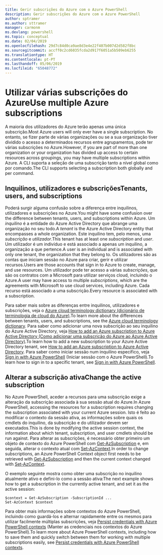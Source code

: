 ```yaml
---
title: Gerir subscrições do Azure com o Azure PowerShell
description: Gerir subscrições do Azure com o Azure PowerShell
author: sptramer
ms.author: sttramer
manager: carmonm
ms.devlang: powershell
ms.topic: conceptual
ms.date: 02/04/2019
ms.openlocfilehash: 29d7c84d0ca9ae8d3e4e22f407b007d2d582f8bc
ms.sourcegitcommit: accff0c2cd6035fcda2d917f6051a5b509eb6255
ms.translationtype: HT
ms.contentlocale: pt-PT
ms.lasthandoff: 05/06/2019
ms.locfileid: "65048772"
---
```

# <a name="use-multiple-azure-subscriptions"></a><span data-ttu-id="2b415-103">Utilizar várias subscrições do Azure</span><span class="sxs-lookup"><span data-stu-id="2b415-103">Use multiple Azure subscriptions</span></span>

<span data-ttu-id="2b415-104">A maioria dos utilizadores do Azure terão apenas uma única subscrição.</span><span class="sxs-lookup"><span data-stu-id="2b415-104">Most Azure users will only ever have a single subscription.</span></span> <span data-ttu-id="2b415-105">No entanto, se fizer parte de várias organizações ou se a sua organização tiver dividido o acesso a determinados recursos entre agrupamentos, pode ter várias subscrições no Azure.</span><span class="sxs-lookup"><span data-stu-id="2b415-105">However, if you are part of more than one organization or your organization has divided up access to certain resources across groupings, you may have multiple subscriptions within Azure.</span></span> <span data-ttu-id="2b415-106">A CLI suporta a seleção de uma subscrição tanto a nível global como por comando.</span><span class="sxs-lookup"><span data-stu-id="2b415-106">The CLI supports selecting a subscription both globally and per command.</span></span>

## <a name="tenants-users-and-subscriptions"></a><span data-ttu-id="2b415-107">Inquilinos, utilizadores e subscrições</span><span class="sxs-lookup"><span data-stu-id="2b415-107">Tenants, users, and subscriptions</span></span>

<span data-ttu-id="2b415-108">Poderá surgir alguma confusão sobre a diferença entre inquilinos, utilizadores e subscrições no Azure.</span><span class="sxs-lookup"><span data-stu-id="2b415-108">You might have some confusion over the difference between tenants, users, and subscriptions within Azure.</span></span> <span data-ttu-id="2b415-109">Um _inquilino_ é a entidade do Azure Active Directory que abrange uma organização no seu todo.</span><span class="sxs-lookup"><span data-stu-id="2b415-109">A _tenant_ is the Azure Active Directory entity that encompasses a whole organization.</span></span> <span data-ttu-id="2b415-110">Este inquilino tem, pelo menos, uma _subscrição_ e _utilizador_.</span><span class="sxs-lookup"><span data-stu-id="2b415-110">This tenant has at least one _subscription_ and _user_.</span></span> <span data-ttu-id="2b415-111">Um utilizador é um indivíduo e está associado a apenas um inquilino, a organização a que pertence.</span><span class="sxs-lookup"><span data-stu-id="2b415-111">A user is an individual and is associated with only one tenant, the organization that they belong to.</span></span> <span data-ttu-id="2b415-112">Os utilizadores são as contas que iniciam sessão no Azure para criar, gerir e utilizar recursos.</span><span class="sxs-lookup"><span data-stu-id="2b415-112">Users are those accounts that sign in to Azure to create, manage, and use resources.</span></span>
<span data-ttu-id="2b415-113">Um utilizador pode ter acesso a várias _subscrições_, que são os contratos com a Microsoft para utilizar serviços cloud, incluindo o Azure.</span><span class="sxs-lookup"><span data-stu-id="2b415-113">A user may have access to multiple _subscriptions_, which are the agreements with Microsoft to use cloud services, including Azure.</span></span> <span data-ttu-id="2b415-114">Cada recurso está associado a uma subscrição.</span><span class="sxs-lookup"><span data-stu-id="2b415-114">Every resource is associated with a subscription.</span></span>

<span data-ttu-id="2b415-115">Para saber mais sobre as diferenças entre inquilinos, utilizadores e subscrições, veja o [Azure cloud terminology dictionary (dicionário de terminologia de cloud do Azure)](/azure/azure-glossary-cloud-terminology).</span><span class="sxs-lookup"><span data-stu-id="2b415-115">To learn more about the differences between tenants, users, and subscriptions, see the [Azure cloud terminology dictionary](/azure/azure-glossary-cloud-terminology).</span></span>  <span data-ttu-id="2b415-116">Para saber como adicionar uma nova subscrição ao seu inquilino do Azure Active Directory, veja [How to add an Azure subscription to Azure Active Directory (Como adicionar uma subscrição do Azure ao Azure Active Directory)](/azure/active-directory/active-directory-how-subscriptions-associated-directory).</span><span class="sxs-lookup"><span data-stu-id="2b415-116">To learn how to add a new subscription to your Azure Active Directory tenant, see [How to add an Azure subscription to Azure Active Directory](/azure/active-directory/active-directory-how-subscriptions-associated-directory).</span></span>
<span data-ttu-id="2b415-117">Para saber como iniciar sessão num inquilino específico, veja [Sign in with Azure PowerShell](/powershell/azure/authenticate-azureps) (Iniciar sessão com o Azure PowerShell).</span><span class="sxs-lookup"><span data-stu-id="2b415-117">To learn how to sign in to a specific tenant, see [Sign in with Azure PowerShell](/powershell/azure/authenticate-azureps).</span></span>

## <a name="change-the-active-subscription"></a><span data-ttu-id="2b415-118">Alterar a subscrição ativa</span><span class="sxs-lookup"><span data-stu-id="2b415-118">Change the active subscription</span></span>

<span data-ttu-id="2b415-119">No Azure PowerShell, aceder a recursos para uma subscrição exige a alteração da subscrição associada à sua sessão atual do Azure.</span><span class="sxs-lookup"><span data-stu-id="2b415-119">In Azure PowerShell, accessing the resources for a subscription requires changing the subscription associated with your current Azure session.</span></span>
<span data-ttu-id="2b415-120">Isto é feito ao modificar o contexto da sessão ativa, as informações sobre quais os cmdlets do inquilino, da subscrição e do utilizador devem ser executados.</span><span class="sxs-lookup"><span data-stu-id="2b415-120">This is done by modifying the active session context, the information about which tenant, subscription, and user cmdlets should be run against.</span></span>
<span data-ttu-id="2b415-121">Para alterar as subscrições, é necessário obter primeiro um objeto de contexto do Azure PowerShell com [Get-AzSubscription](/powershell/module/az.accounts/get-azsubscription) e, em seguida, alterar o contexto atual com [Set-AzContext](/powershell/module/az.accounts/set-azcontext).</span><span class="sxs-lookup"><span data-stu-id="2b415-121">In order to change subscriptions, an Azure PowerShell Context object first needs to be retrieved with [Get-AzSubscription](/powershell/module/az.accounts/get-azsubscription) and then the current context changed with [Set-AzContext](/powershell/module/az.accounts/set-azcontext).</span></span>

<span data-ttu-id="2b415-122">O exemplo seguinte mostra como obter uma subscrição no inquilino atualmente ativo e defini-lo como a sessão ativa:</span><span class="sxs-lookup"><span data-stu-id="2b415-122">The next example shows how to get a subscription in the currently active tenant, and set it as the active session:</span></span>

```powershell-interactive
$context = Get-AzSubscription -SubscriptionId ...
Set-AzContext $context
```

<span data-ttu-id="2b415-123">Para obter mais informações sobre contextos do Azure PowerShell, incluindo como guardá-los e alternar rapidamente entre os mesmos para utilizar facilmente múltiplas subscrições, veja [Persist credentials with Azure PowerShell contexts](context-persistence.md) (Manter as credenciais nos contextos do Azure PowerShell).</span><span class="sxs-lookup"><span data-stu-id="2b415-123">To learn more about Azure PowerShell contexts, including how to save them and quickly switch between them for working with multiple subscriptions easily, see [Persist credentials with Azure PowerShell contexts](context-persistence.md).</span></span>
